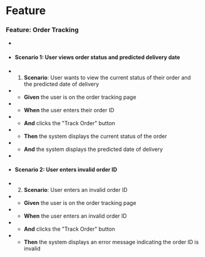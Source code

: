 # Feature

### Feature: Order Tracking
* 
* #### Scenario 1: User views order status and predicted delivery date
* 1. **Scenario**: User wants to view the current status of their order and the predicted date of delivery
*    - **Given** the user is on the order tracking page
*    - **When** the user enters their order ID
*    - **And** clicks the "Track Order" button
*    - **Then** the system displays the current status of the order
*    - **And** the system displays the predicted date of delivery
* 
* #### Scenario 2: User enters invalid order ID
* 2. **Scenario**: User enters an invalid order ID
*    - **Given** the user is on the order tracking page
*    - **When** the user enters an invalid order ID
*    - **And** clicks the "Track Order" button
*    - **Then** the system displays an error message indicating the order ID is invalid